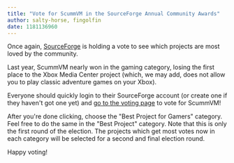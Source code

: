 ```yaml
---
title: "Vote for ScummVM in the SourceForge Annual Community Awards"
author: salty-horse, fingolfin
date: 1181136960
---
```


Once again, [SourceForge](https://sourceforge.net) is holding a vote to see which projects are most loved by the community.

Last year, ScummVM nearly won in the gaming category, losing the first place to the Xbox Media Center project (which, we may add, does not allow you to play classic adventure games on your Xbox).

Everyone should quickly login to their SourceForge account (or create one if they haven't got one yet) and [go to the voting page](https://sourceforge.net/awards/cca/nomination.php?group_id=37116) to vote for ScummVM!

After you're done clicking, choose the "Best Project for Gamers" category. Feel free to do the same in the "Best Project" category. Note that this is only the first round of the election. The projects which get most votes now in each category will be selected for a second and final election round.

Happy voting!
